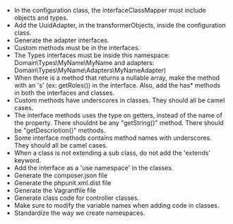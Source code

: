 * In the configuration class, the interfaceClassMapper must include objects and types.
* Add the UuidAdapter, in the transformerObjects, inside the configuration class.
* Generate the adapter interfaces.
* Custom methods must be in the interfaces.
* The Types interfaces must be inside this namespace:  Domain\Types\MyName\MyName and adapters: Domain\Types\MyName\Adapters\MyNameAdapter)
* When there is a method that returns a nullable array, make the method with an 's' (ex: getRoles()) in the interface.  Also, add the has* methods in both the interfaces and classes.
* Custom methods have underscores in classes.  They should all be camel cases.
* The interface methods uses the type on getters, instead of the name of the property.  There shouldnt be any "getString()" method.  There should be "getDescriotion()" methods.
* Some interface methods contains method names with underscores.  They should all be camel cases.
* When a class is not extending a sub class, do not add the 'extends' keyword.
* Add the interface as a 'use namespace' in the classes.
* Generate the composer.json file
* Generate the phpunit.xml.dist file
* Generate the Vagrantfile file
* Generate class code for controller classes.
* Make sure to modify the variable names when adding code in classes.
* Standardize the way we create namespaces.
